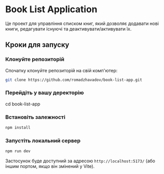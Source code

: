 # Book List Application

Це проект для управління списком книг, який дозволяє додавати нові книги, редагувати існуючі та деактивувати/активувати їх.

## Кроки для запуску

### Клонуйте репозиторій

Спочатку клонуйте репозиторій на свій комп'ютер:

```sh
git clone https://github.com/romadzhavadov/book-list-app.git
```

### Перейдіть у вашу деректорію

cd book-list-app

### Встановіть залежності

```sh
npm install
```

### Запустіть локальний сервер

```sh
npm run dev
```

Застосунок буде доступний за адресою `http://localhost:5173/` (або іншим портом, якщо він змінений у Vite).

